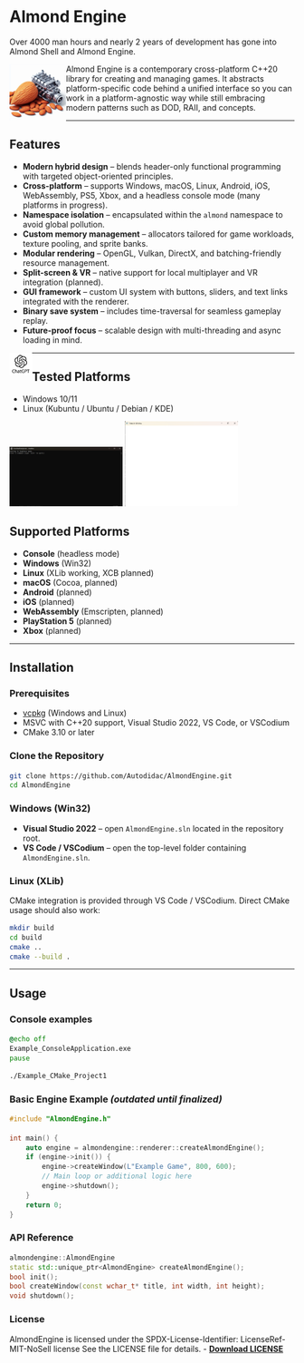 # Almond Engine

Over 4000 man hours and nearly 2 years of development has gone into Almond Shell and Almond Engine.

<img align="left" src="images/AlmondEngine.jpg" width="100px" alt="Almond Engine logo"/>

Almond Engine is a contemporary cross-platform C++20 library for creating and managing games. It abstracts platform-specific code behind a unified interface so you can work in a platform-agnostic way while still embracing modern patterns such as DOD, RAII, and concepts.

---

## Features

- **Modern hybrid design** – blends header-only functional programming with targeted object-oriented principles.
- **Cross-platform** – supports Windows, macOS, Linux, Android, iOS, WebAssembly, PS5, Xbox, and a headless console mode (many platforms in progress).
- **Namespace isolation** – encapsulated within the `almond` namespace to avoid global pollution.
- **Custom memory management** – allocators tailored for game workloads, texture pooling, and sprite banks.
- **Modular rendering** – OpenGL, Vulkan, DirectX, and batching-friendly resource management.
- **Split-screen & VR** – native support for local multiplayer and VR integration (planned).
- **GUI framework** – custom UI system with buttons, sliders, and text links integrated with the renderer.
- **Binary save system** – includes time-traversal for seamless gameplay replay.
- **Future-proof focus** – scalable design with multi-threading and async loading in mind.

<img align="left" src="images/gpt.jpg" width="40px" alt="Powered by GPT-4"/>

---

## Tested Platforms

- Windows 10/11
- Linux (Kubuntu / Ubuntu / Debian / KDE)

<p>
  <img src="images/1.png" width="200px" alt="Screenshot 1"/>
  <img src="images/4.png" width="200px" alt="Screenshot 2"/>
</p>

## Supported Platforms

- **Console** (headless mode)
- **Windows** (Win32)
- **Linux** (XLib working, XCB planned)
- **macOS** (Cocoa, planned)
- **Android** (planned)
- **iOS** (planned)
- **WebAssembly** (Emscripten, planned)
- **PlayStation 5** (planned)
- **Xbox** (planned)

---

## Installation

### Prerequisites

- [vcpkg](https://vcpkg.io/) (Windows and Linux)
- MSVC with C++20 support, Visual Studio 2022, VS Code, or VSCodium
- CMake 3.10 or later

### Clone the Repository

```sh
git clone https://github.com/Autodidac/AlmondEngine.git
cd AlmondEngine
```

### Windows (Win32)

- **Visual Studio 2022** – open `AlmondEngine.sln` located in the repository root.
- **VS Code / VSCodium** – open the top-level folder containing `AlmondEngine.sln`.

### Linux (XLib)

CMake integration is provided through VS Code / VSCodium. Direct CMake usage should also work:

```sh
mkdir build
cd build
cmake ..
cmake --build .
```

---

## Usage

### Console examples

```bat
@echo off
Example_ConsoleApplication.exe
pause
```

```bash
./Example_CMake_Project1
```

### Basic Engine Example *(outdated until finalized)*

```cpp
#include "AlmondEngine.h"

int main() {
    auto engine = almondengine::renderer::createAlmondEngine();
    if (engine->init()) {
        engine->createWindow(L"Example Game", 800, 600);
        // Main loop or additional logic here
        engine->shutdown();
    }
    return 0;
}
```

### API Reference

```cpp
almondengine::AlmondEngine
static std::unique_ptr<AlmondEngine> createAlmondEngine();
bool init();
bool createWindow(const wchar_t* title, int width, int height);
void shutdown();
```

### License
AlmondEngine is licensed under the SPDX-License-Identifier: LicenseRef-MIT-NoSell license
See the LICENSE file for details. - **[Download LICENSE](https://github.com/Autodidac/AlmondEngine/raw/main/LICENSE)**
